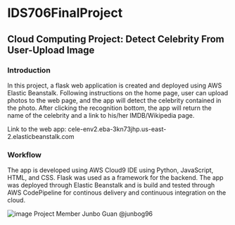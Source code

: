 # IDS706FinalProject

## Cloud Computing Project: Detect Celebrity From User-Upload Image

### Introduction
In this project, a flask web application is created and deployed using AWS Elastic Beanstalk. Following instructions on the home page, user can upload photos to the web page, and the app will detect the celebrity contained in the photo. After clicking the recognition bottom, the app will return the name of the celebrity and a link to his/her IMDB/Wikipedia page.

Link to the web app: cele-env2.eba-3kn73jhp.us-east-2.elasticbeanstalk.com

### Workflow
The app is developed using AWS Cloud9 IDE using Python, JavaScript, HTML, and CSS. Flask was used as a framework for the backend. The app was deployed through Elastic Beanstalk and is build and tested through AWS CodePipeline for continous delivery and continuous integration on the cloud.



![image](https://user-images.githubusercontent.com/51938317/146293199-5af4c3ba-debd-477a-b753-0cd5550cd54d.png)
Project Member
Junbo Guan @junbog96
